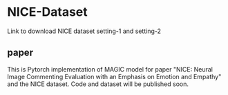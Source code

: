 # NICE-Dataset
Link to download NICE dataset setting-1 and setting-2

## paper
 This is Pytorch implementation of MAGIC model for paper "NICE: Neural Image Commenting Evaluation with an Emphasis on Emotion and Empathy" and the NICE dataset. Code and dataset will be published soon.
